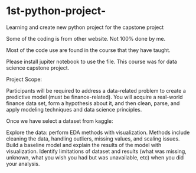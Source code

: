 # 1st-python-project-
Learning and create new python project for the capstone project 

Some of the coding is from other website. Not 100% done by me. 

Most of the code use are found in the course that they have taught.

Please install jupiter notebook to use the file.
This course was for data science capstone project.
 
Project Scope:

Participants will be required to address a data-related problem to create a
predictive model (must be finance-related). You will acquire a real-world finance
data set, form a hypothesis about it, and then clean, parse, and apply modeling
techniques and data science principles.
  
Once we have select a dataset from kaggle:

Explore the data: perform EDA methods with visualization. Methods
include cleaning the data, handling outliers, missing values, and scaling
issues.
Build a baseline model and explain the results of the model with
visualization.
Identify limitations of dataset and results (what was missing, unknown,
what you wish you had but was unavailable, etc) when you did your
analysis.
